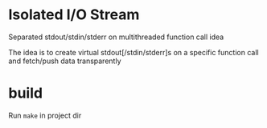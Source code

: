 # Isolated I/O Stream
Separated stdout/stdin/stderr on multithreaded function call idea

The idea is to create virtual stdout[/stdin/stderr]s on a specific function call and fetch/push data transparently

# build
Run ```make``` in project dir
